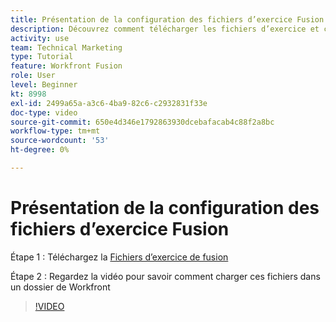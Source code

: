 ```yaml
---
title: Présentation de la configuration des fichiers d’exercice Fusion
description: Découvrez comment télécharger les fichiers d’exercice et charger ces fichiers dans un dossier de Workfront, dans [!DNL Adobe Workfront Fusion].
activity: use
team: Technical Marketing
type: Tutorial
feature: Workfront Fusion
role: User
level: Beginner
kt: 8998
exl-id: 2499a65a-a3c6-4ba9-82c6-c2932831f33e
doc-type: video
source-git-commit: 650e4d346e1792863930dcebafacab4c88f2a8bc
workflow-type: tm+mt
source-wordcount: '53'
ht-degree: 0%

---
```


# Présentation de la configuration des fichiers d’exercice Fusion

Étape 1 : Téléchargez la [Fichiers d’exercice de fusion](/help/assets/fusion-exercise-files.zip)

Étape 2 : Regardez la vidéo pour savoir comment charger ces fichiers dans un dossier de Workfront

>[!VIDEO](https://video.tv.adobe.com/v/335258/?quality=12&learn=on)

